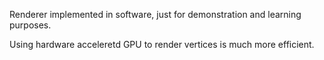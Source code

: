 Renderer implemented in software, just for demonstration and learning purposes.

Using hardware acceleretd GPU to render vertices is much more efficient.